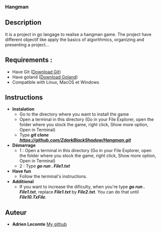 ### Hangman

## Description
It is a project in go langage to realise a hangman game. The project have different objectif like apply the basics of algorithmics, organizing and presenting a project...

## Requirements : 
- Have Git ([Download Git](https://git-scm.com/downloads))
- Have goland ([Download Goland](https://go.dev/dl))
- Compatible with Linux, MacOS et Windows

## Instructions
- **Instalation**
    - Go to the directory where you want to install the game
    - Open a terminal in this directory (Go in your File Explorer, open the folder where you stock the game, right click, Show more option, Open in Terminal)
    - Type **_git clone https://github.com/ZdarkBlackShadow/Hangman.git_**
- **Démarrage**
    - 1 : Open a terminal in this directory (Go in your File Explorer, open the folder where you stock the game, right click, Show more option, Open in Terminal)
    - 2 : Type **_go run . File1.txt_**
- **Have fun**
    - Follow the terminal's instructions.
- **Additional**
    - If you want to increase the dificulty, when you're type **_go run . File1.txt_**, replace **_File1.txt_** by **_File2.txt_**. You can do that until **_File10.TxFile_**.
## Auteur
- **Adrien Lecomte** [My github](https://github.com/ZdarkBlackShadow)